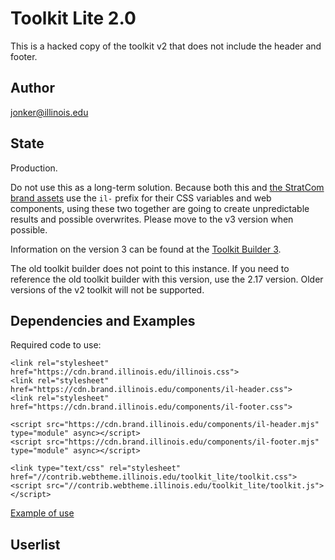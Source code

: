 # Toolkit Lite 2.0

This is a hacked copy of the toolkit v2 that does not include the header and footer. 

## Author

jonker@illinois.edu

## State

Production. 

Do not use this as a long-term solution. Because both this and [the StratCom brand assets](https://cdn.brand.illinois.edu/) use the `il-` prefix for their CSS variables and web components, using these two together are going to create unpredictable results and possible overwrites. Please move to the v3 version when possible. 

Information on the version 3 can be found at the [Toolkit Builder 3](https://cdn.brand.illinois.edu/).

The old toolkit builder does not point to this instance. If you need to reference the old toolkit builder with this version, use the 2.17 version. Older versions of the v2 toolkit will not be supported. 

## Dependencies and Examples

Required code to use:

```
<link rel="stylesheet" href="https://cdn.brand.illinois.edu/illinois.css">
<link rel="stylesheet" href="https://cdn.brand.illinois.edu/components/il-header.css">
<link rel="stylesheet" href="https://cdn.brand.illinois.edu/components/il-footer.css">

<script src="https://cdn.brand.illinois.edu/components/il-header.mjs" type="module" async></script>
<script src="https://cdn.brand.illinois.edu/components/il-footer.mjs" type="module" async></script>

<link type="text/css" rel="stylesheet" href="//contrib.webtheme.illinois.edu/toolkit_lite/toolkit.css"> 
<script src="//contrib.webtheme.illinois.edu/toolkit_lite/toolkit.js"></script>

```

[Example of use](https://contrib.webtheme.illinois.edu/toolkit-lite-v2/example.html)

## Userlist



